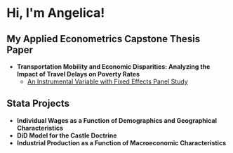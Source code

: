 <h1>Hi, I'm Angelica!</h1>

<h2> My Applied Econometrics Capstone Thesis Paper</h2>

- <b> Transportation Mobility and Economic Disparities: Analyzing the Impact of Travel Delays on Poverty Rates </b>
  - <a href="https://github.com/04ngelica/AppliedEconometricsThesis">An Instrumental Variable with Fixed Effects Panel Study</a>

<h2> Stata Projects </h2>

- <b> Individual Wages as a Function of Demographics and Geographical Characteristics </b>
- <b> DiD Model for the Castle Doctrine </b>
- <b> Industrial Production as a Function of Macroeconomic Characteristics </b>


<!--
**04ngelica/04ngelica** is a ✨ _special_ ✨ repository because its `README.md` (this file) appears on your GitHub profile.

Here are some ideas to get you started:

- 🔭 I’m currently working on ...
- 🌱 I’m currently learning ...
- 👯 I’m looking to collaborate on ...
- 🤔 I’m looking for help with ...
- 💬 Ask me about ...
- 📫 How to reach me: ...
- 😄 Pronouns: ...
- ⚡ Fun fact: ...
-->
